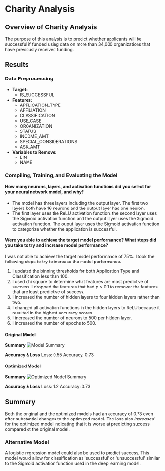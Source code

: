 # Charity Analysis

## Overview of Charity Analysis
The purpose of this analysis is to predict whether applicants will be successful if funded using data on more than 34,000 organizations that have previously received funding. 

## Results

### Data Preprocessing
* **Target:** 
    * IS_SUCCESSFUL
* **Features:** 
    * APPLICATION_TYPE
    * AFFILIATION
    * CLASSIFICATION
    * USE_CASE
    * ORGANIZATION
    * STATUS
    * INCOME_AMT
    * SPECIAL_CONSIDERATIONS
    * ASK_AMT
* **Variables to Remove:** 
    * EIN
    * NAME
    
### Compiling, Training, and Evaluating the Model
#### How many neurons, layers, and activation functions did you select for your neural network model, and why?
* The model has three layers including the output layer. The first two layers both have 16 neurons and the output layer has one neuron. 
* The first layer uses the ReLU activation function, the second layer uses the Sigmoid activation function and the output layer uses the Sigmoid activation function. The ouput layer uses the Sigmoid activation function to categorize whether the application is successful. 

#### Were you able to achieve the target model performance? What steps did you take to try and increase model performance?
I was not able to achieve the target model performance of 75%. I took the following steps to try to increase the model performance. 
1. I updated the binning thresholds for both Application Type and Classification less than 100. 
2. I used chi square to determine what features are most predictive of success. I dropped the features that had p > 0.1 to remover the features that are least predictive of success. 
2. I increased the number of hidden layers to four hidden layers rather than two. 
3. I changed all activation functions in the hidden layers to ReLU because it resulted in the highest accuracy scores. 
4. I increased the number of neurons to 500 per hidden layer. 
5. I increased the number of epochs to 500. 

#### Original Model
**Summary** 
![Model Summary]()

**Accuracy & Loss**
Loss: 0.55 
Accuracy: 0.73

#### Optimized Model
**Summary** 
![Optimized Model Summary]()

**Accuracy & Loss**
Loss: 1.2 
Accuracy: 0.73

## Summary
Both the original and the optimized models had an accuracy of 0.73 even after substantial changes to the optimized model. The loss also *increased* for the optimized model indicating that it is worse at predicting success compared ot the original model. 

### Alternative Model
A logistic regression model could also be used to predict success. This model would allow for classification as 'successful' or 'unsuccessful' similar to the Sigmoid activation function used in the deep learning model. 

